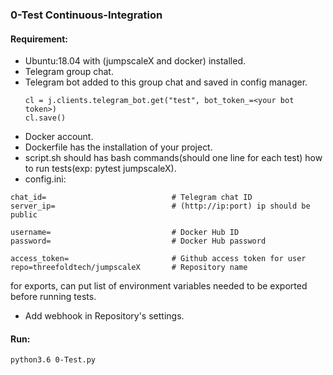 ### 0-Test Continuous-Integration

#### Requirement:

- Ubuntu:18.04 with (jumpscaleX and docker) installed.
- Telegram group chat.
- Telegram bot added to this group chat and saved in config manager.
  ```
  cl = j.clients.telegram_bot.get("test", bot_token_=<your bot token>)
  cl.save()
  ```
- Docker account.
- Dockerfile has the installation of your project.
- script.sh should has bash commands(should one line for each test) how to run tests(exp: pytest jumpscaleX).
- config.ini:

```
chat_id=                            # Telegram chat ID
server_ip=                          # (http://ip:port) ip should be public

username=                           # Docker Hub ID
password=                           # Docker Hub password

access_token=                       # Github access token for user
repo=threefoldtech/jumpscaleX       # Repository name
```

for exports, can put list of environment variables needed to be exported before running tests.

- Add webhook in Repository's settings.

#### Run:

```bash
python3.6 0-Test.py
```
